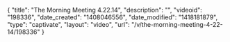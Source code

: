{
    "title": "The Morning Meeting 4.22.14",
    "description": "",
    "videoid": "198336",
    "date_created": "1408046556",
    "date_modified": "1418181879",
    "type": "captivate",
    "layout": "video",
    "url": "\/v\/the-morning-meeting-4-22-14\/198336"
}